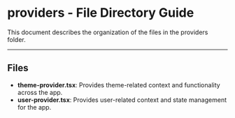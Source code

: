 # providers - File Directory Guide

This document describes the organization of the files in the providers folder.

---

## Files

- **theme-provider.tsx**: Provides theme-related context and functionality across the app.
- **user-provider.tsx**: Provides user-related context and state management for the app.
